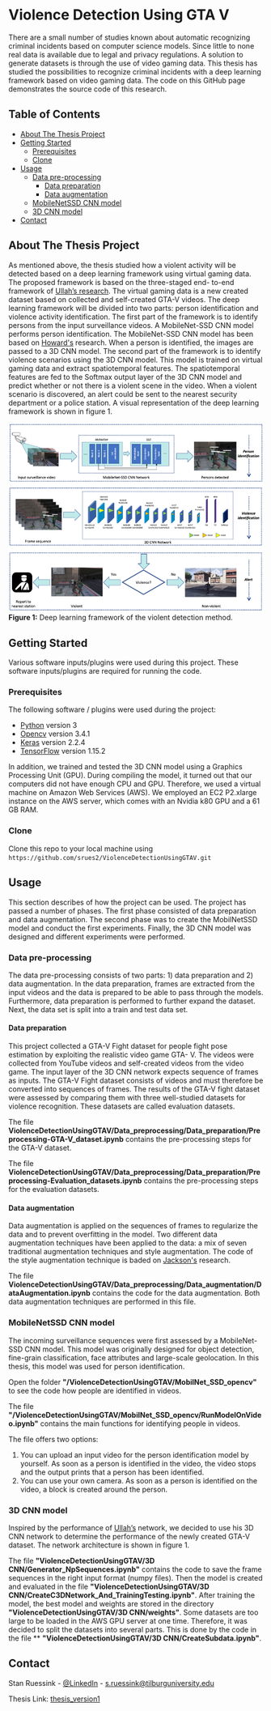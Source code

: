 # Violence Detection Using GTA V
There are a small number of studies known about automatic recognizing criminal incidents based on computer science models. Since little to none real data is available due to legal and privacy regulations. A solution to generate datasets is through the use of video gaming data. This thesis has studied the possibilities to recognize criminal incidents with a deep learning framework based on video gaming data. The code on this GitHub page demonstrates the source code of this research.

<!-- TABLE OF CONTENTS -->
## Table of Contents
* [About The Thesis Project](#about-the-thesis-project)
* [Getting Started](#getting-started)
  * [Prerequisites](#prerequisites)
  * [Clone](#clone)
* [Usage](#usage)
  * [Data pre-processing](#data-pre-processing)
    * [Data preparation](#data-preparation)
    * [Data augmentation](#data-augmentation)
  * [MobileNetSSD CNN model](#mobilenetssd-cnn-model)
  * [3D CNN model](#3d-cnn-model)
* [Contact](#contact)


<!-- ABOUT THE PROJECT -->
## About The Thesis Project

As mentioned above, the thesis studied how a violent activity will be detected based on a deep learning framework using virtual gaming data. The proposed framework is based on the three-staged end- to-end framework of [Ullah’s research](https://www.semanticscholar.org/paper/Violence-Detection-Using-Spatiotemporal-Features-3D-Ullah-Ullah/953a96b6cf39d9acab182ea6345d0202210ebcc0). The virtual gaming data is a new created dataset based on collected and self-created GTA-V videos. The deep learning framework will be divided into two parts: person identification and violence activity identification. The first part of the framework is to identify persons from the input surveillance videos. A MobileNet-SSD CNN model performs person identification. The MobileNet-SSD CNN model has been based on [Howard's](https://www.semanticscholar.org/paper/MobileNets%3A-Efficient-Convolutional-Neural-Networks-Howard-Zhu/3647d6d0f151dc05626449ee09cc7bce55be497e) research. When a person is identified, the images are passed to a 3D CNN model. The second part of the framework is to identify violence scenarios using the 3D CNN model. This model is trained on virtual gaming data and extract spatiotemporal features. The spatiotemporal features are fed to the Softmax output layer of the 3D CNN model and predict whether or not there is a violent scene in the video. When a violent scenario is discovered, an alert could be sent to the nearest security department or a police station. A visual representation of the deep learning framework is shown in figure 1. 

![Alt text](DLFramework.png)
**Figure 1:**  Deep learning framework of the violent detection method.


<!-- GETTING STARTED -->
## Getting Started
Various software inputs/plugins were used during this project. These software inputs/plugins are required for running the code.

### Prerequisites
The following software / plugins were used during the project:
* [Python](https://www.python.org/downloads/) version 3
* [Opencv](https://opencv.org/opencv-3-4-1/) version 3.4.1
* [Keras](https://keras.io) version 2.2.4
* [TensorFlow](https://www.tensorflow.org/install/pip) version 1.15.2

In addition, we trained and tested the 3D CNN model using a Graphics Processing Unit (GPU). During compiling the model, it turned out that our computers did not have enough CPU and GPU. Therefore, we used a virtual machine on Amazon Web Services (AWS). We employed an EC2 P2.xlarge instance on the AWS server, which comes with an Nvidia k80 GPU and a 61 GB RAM. 
### Clone
Clone this repo to your local machine using `https://github.com/srues2/ViolenceDetectionUsingGTAV.git`

<!-- USAGE EXAMPLES -->
## Usage
This section describes of how the project can be used. The project has passed a number of phases. The first phase consisted of data preparation and data augmentation. The second phase was to create the MobilNetSSD model and conduct the first experiments. Finally, the 3D CNN model was designed and different experiments were performed.

### Data pre-processing
The data pre-processing consists of two parts: 1) data preparation and 2) data augmentation. In the data preparation, frames are extracted from the input videos and the data is prepared to be able to pass through the models. Furthermore, data preparation is performed to further expand the dataset. Next, the data set is split into a train and test data set. 

#### Data preparation
This project collected a GTA-V Fight dataset for people fight pose estimation by exploiting the realistic video game GTA-  V. The videos were collected from YouTube videos and self-created videos from the video game. The input layer of the 3D CNN network expects sequence of frames as inputs. The GTA-V Fight dataset consists of videos and must therefore be converted into sequences of frames. The results of the GTA-V fight dataset were assessed by comparing them with three well-studied datasets for violence recognition. These datasets are called evaluation datasets. 

The file **ViolenceDetectionUsingGTAV/Data_preprocessing/Data_preparation/Preprocessing-GTA-V_dataset.ipynb** contains the pre-processing steps for the GTA-V dataset.

The file **ViolenceDetectionUsingGTAV/Data_preprocessing/Data_preparation/Preprocessing-Evaluation_datasets.ipynb** contains the pre-processing steps for the evaluation datasets.

#### Data augmentation
Data augmentation is applied on the sequences of frames to regularize the data and to prevent overfitting in the model. Two different data augmentation techniques have been applied to the data: a mix of seven traditional augmentation techniques and style augmentation. The code of the style augmentation technique is baded on [Jackson's](https://www.semanticscholar.org/paper/Style-Augmentation%3A-Data-Augmentation-via-Style-Jackson-Abarghouei/a34b1a2cb44cbf647fb64dc9de4c128834bd4cef) research.

The file **ViolenceDetectionUsingGTAV/Data_preprocessing/Data_augmentation/DataAugmentation.ipynb** contains the code for the data augmentation. Both data augmentation techniques are performed in this file.

### MobileNetSSD CNN model
The incoming surveillance sequences were first assessed by a MobileNet-SSD CNN model. This model was originally designed for object detection, fine-grain classification, face attributes and large-scale geolocation. In this thesis, this model was used for person identification. 

Open the folder **"/ViolenceDetectionUsingGTAV/MobilNet_SSD_opencv"** to see the code how people are identified in videos.

The file **"/ViolenceDetectionUsingGTAV/MobilNet_SSD_opencv/RunModelOnVideo.ipynb"** contains the main functions for identifying people in videos.

The file offers two options:
1. You can upload an input video for the person identification model by yourself. As soon as a person is identified in the video, the video stops and the output prints that a person has been identified.
2. You can use your own camera. As soon as a person is identified on the video, a block is created around the person.

### 3D CNN model
Inspired by the performance of [Ullah’s](https://www.semanticscholar.org/paper/Violence-Detection-Using-Spatiotemporal-Features-3D-Ullah-Ullah/953a96b6cf39d9acab182ea6345d0202210ebcc0) network, we decided to use his 3D CNN network to determine the performance of the newly created GTA-V dataset. The network architecture is shown in figure 1.

The file **"ViolenceDetectionUsingGTAV/3D CNN/Generator_NpSequences.ipynb"** contains the code to save the frame sequences in the right input format (numpy files). Then the model is created and evaluated in the file **"ViolenceDetectionUsingGTAV/3D CNN/CreateC3DNetwork_And_TrainingTesting.ipynb"**. After training the model, the best model and weights are stored in the directory **"ViolenceDetectionUsingGTAV/3D CNN/weights"**. Some datasets are too large to be loaded in the AWS GPU server at one time. Therefore, it was decided to split the datasets into several parts. This is done by the code in the file ** **"ViolenceDetectionUsingGTAV/3D CNN/CreateSubdata.ipynb"**.



<!-- CONTACT -->
## Contact

Stan Ruessink - [@LinkedIn](https://www.linkedin.com/in/stan-ruessink-8733aa157/) - s.ruessink@tilburguniversity.edu

Thesis Link: [thesis_version1](https://github.com/srues2/ViolenceDetectionUsingGTAV/blob/master/ThesisV1.pdf)






<!-- MARKDOWN LINKS & IMAGES -->
<!-- https://www.markdownguide.org/basic-syntax/#reference-style-links -->
[contributors-shield]: https://img.shields.io/github/contributors/othneildrew/Best-README-Template.svg?style=flat-square
[contributors-url]: https://github.com/othneildrew/Best-README-Template/graphs/contributors
[forks-shield]: https://img.shields.io/github/forks/othneildrew/Best-README-Template.svg?style=flat-square
[forks-url]: https://github.com/othneildrew/Best-README-Template/network/members
[stars-shield]: https://img.shields.io/github/stars/othneildrew/Best-README-Template.svg?style=flat-square
[stars-url]: https://github.com/othneildrew/Best-README-Template/stargazers
[issues-shield]: https://img.shields.io/github/issues/othneildrew/Best-README-Template.svg?style=flat-square
[issues-url]: https://github.com/othneildrew/Best-README-Template/issues
[license-shield]: https://img.shields.io/github/license/othneildrew/Best-README-Template.svg?style=flat-square
[license-url]: https://github.com/othneildrew/Best-README-Template/blob/master/LICENSE.txt
[linkedin-shield]: https://img.shields.io/badge/-LinkedIn-black.svg?style=flat-square&logo=linkedin&colorB=555
[linkedin-url]: https://linkedin.com/in/othneildrew
[product-screenshot]: images/screenshot.png


